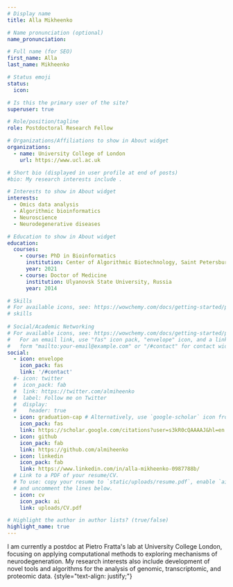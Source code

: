 ```yaml
---
# Display name
title: Alla Mikheenko

# Name pronunciation (optional)
name_pronunciation: 

# Full name (for SEO)
first_name: Alla
last_name: Mikheenko

# Status emoji
status:
  icon: 

# Is this the primary user of the site?
superuser: true

# Role/position/tagline
role: Postdoctoral Research Fellow

# Organizations/Affiliations to show in About widget
organizations:
  - name: University College of London
    url: https://www.ucl.ac.uk

# Short bio (displayed in user profile at end of posts)
#bio: My research interests include .

# Interests to show in About widget
interests:
  - Omics data analysis
  - Algorithmic bioinformatics
  - Neuroscience
  - Neurodegenerative diseases

# Education to show in About widget
education:
  courses:
    - course: PhD in Bioinformatics
      institution: Center of Algorithmic Biotechnology, Saint Petersburg State University, Russia
      year: 2021
    - course: Doctor of Medicine
      institution: Ulyanovsk State University, Russia
      year: 2014

# Skills
# For available icons, see: https://wowchemy.com/docs/getting-started/page-builder/#icons
# skills
      
# Social/Academic Networking
# For available icons, see: https://wowchemy.com/docs/getting-started/page-builder/#icons
#   For an email link, use "fas" icon pack, "envelope" icon, and a link in the
#   form "mailto:your-email@example.com" or "/#contact" for contact widget.
social:
  - icon: envelope
    icon_pack: fas
    link: '/#contact'
  #- icon: twitter
  #  icon_pack: fab
  #  link: https://twitter.com/almiheenko
  #  label: Follow me on Twitter
  #  display:
  #    header: true
  - icon: graduation-cap # Alternatively, use `google-scholar` icon from `ai` icon pack
    icon_pack: fas
    link: https://scholar.google.com/citations?user=s3kR0cQAAAAJ&hl=en
  - icon: github
    icon_pack: fab
    link: https://github.com/almiheenko
  - icon: linkedin
    icon_pack: fab
    link: https://www.linkedin.com/in/alla-mikheenko-0987788b/
  # Link to a PDF of your resume/CV.
  # To use: copy your resume to `static/uploads/resume.pdf`, enable `ai` icons in `params.yaml`,
  # and uncomment the lines below.
  - icon: cv
    icon_pack: ai
    link: uploads/CV.pdf

# Highlight the author in author lists? (true/false)
highlight_name: true
---
```


I am currently a postdoc at Pietro Fratta's lab at University College London, focusing on applying computational methods to exploring mechanisms of neurodegeneration. My research interests also include development of novel tools and algorithms for the analysis of genomic, transcriptomic, and proteomic data. 
{style="text-align: justify;"}
